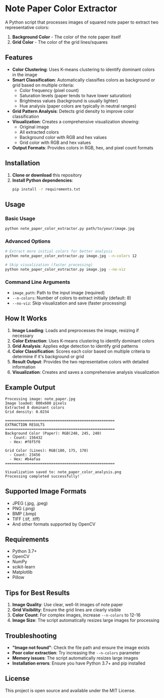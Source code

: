# Note Paper Color Extractor

A Python script that processes images of squared note paper to extract two representative colors:
1. **Background Color** - The color of the note paper itself
2. **Grid Color** - The color of the grid lines/squares

## Features

- **Color Clustering**: Uses K-means clustering to identify dominant colors in the image
- **Smart Classification**: Automatically classifies colors as background or grid based on multiple criteria:
  - Color frequency (pixel count)
  - Saturation levels (paper tends to have lower saturation)
  - Brightness values (background is usually lighter)
  - Hue analysis (paper colors are typically in neutral ranges)
- **Grid Pattern Analysis**: Detects grid density to improve color classification
- **Visualization**: Creates a comprehensive visualization showing:
  - Original image
  - All extracted colors
  - Background color with RGB and hex values
  - Grid color with RGB and hex values
- **Output Formats**: Provides colors in RGB, hex, and pixel count formats

## Installation

1. **Clone or download** this repository
2. **Install Python dependencies**:
   ```bash
   pip install -r requirements.txt
   ```

## Usage

### Basic Usage

```bash
python note_paper_color_extractor.py path/to/your/image.jpg
```

### Advanced Options

```bash
# Extract more initial colors for better analysis
python note_paper_color_extractor.py image.jpg --n-colors 12

# Skip visualization (faster processing)
python note_paper_color_extractor.py image.jpg --no-viz
```

### Command Line Arguments

- `image_path`: Path to the input image (required)
- `--n-colors`: Number of colors to extract initially (default: 8)
- `--no-viz`: Skip visualization and save (faster processing)

## How It Works

1. **Image Loading**: Loads and preprocesses the image, resizing if necessary
2. **Color Extraction**: Uses K-means clustering to identify dominant colors
3. **Grid Analysis**: Applies edge detection to identify grid patterns
4. **Color Classification**: Scores each color based on multiple criteria to determine if it's background or grid
5. **Result Output**: Provides the two representative colors with detailed information
6. **Visualization**: Creates and saves a comprehensive analysis visualization

## Example Output

```
Processing image: note_paper.jpg
Image loaded: 800x600 pixels
Extracted 8 dominant colors
Grid density: 0.0234

==================================================
EXTRACTION RESULTS
==================================================
Background Color (Paper): RGB(248, 245, 240)
  - Count: 156432
  - Hex: #f8f5f0

Grid Color (Lines): RGB(180, 175, 170)
  - Count: 23456
  - Hex: #b4afaa
==================================================

Visualization saved to: note_paper_color_analysis.png
Processing completed successfully!
```

## Supported Image Formats

- JPEG (.jpg, .jpeg)
- PNG (.png)
- BMP (.bmp)
- TIFF (.tif, .tiff)
- And other formats supported by OpenCV

## Requirements

- Python 3.7+
- OpenCV
- NumPy
- scikit-learn
- Matplotlib
- Pillow

## Tips for Best Results

1. **Image Quality**: Use clear, well-lit images of note paper
2. **Grid Visibility**: Ensure the grid lines are clearly visible
3. **Color Count**: For complex images, increase `--n-colors` to 12-16
4. **Image Size**: The script automatically resizes large images for processing

## Troubleshooting

- **"Image not found"**: Check the file path and ensure the image exists
- **Poor color extraction**: Try increasing the `--n-colors` parameter
- **Memory issues**: The script automatically resizes large images
- **Installation errors**: Ensure you have Python 3.7+ and pip installed

## License

This project is open source and available under the MIT License.
